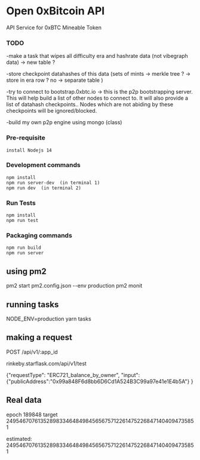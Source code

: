 # Open 0xBitcoin API
 
  API Service for 0xBTC Mineable Token
 

 


### TODO 

 -make a task that wipes all difficulty era and hashrate data (not vibegraph data) -> new table ? 

 
 -store checkpoint datahashes of this data (sets of mints -> merkle tree ?   -> store in era row ?  no ->  separate table ) 

 -try to connect to bootstrap.0xbtc.io -> this is the p2p bootstrapping server.  This will help build a list of other nodes to connect to.  It will also provide a list of datahash checkpoints..  Nodes which are not abiding by these checkpoints will be ignored/blocked.  

 -build my own p2p engine using mongo (class)
 


### Pre-requisite
```
install Nodejs 14

```


### Development commands
```
npm install
npm run server-dev  (in terminal 1)
npm run dev  (in terminal 2)
```


### Run Tests
```
npm install
npm run test  
```



### Packaging commands
```
npm run build
npm run server
```


## using pm2

 pm2 start pm2.config.json --env production 
pm2 monit 



## running tasks 

NODE_ENV=production yarn tasks



## making a request 

POST 
/api/v1/:app_id

rinkeby.starflask.com/api/v1/test

{"requestType": "ERC721_balance_by_owner", "input":{"publicAddress":"0x99a848F6d8bb6D6Cd1A524B3C99a97e41e1E4b5A"}  }
 



 ## Real data 
 epoch 189848
 target 2495467076135289833464849845656757122614752268471404094735851

estimated:
        2495467076135289833464849845656757122614752268471404094735851
